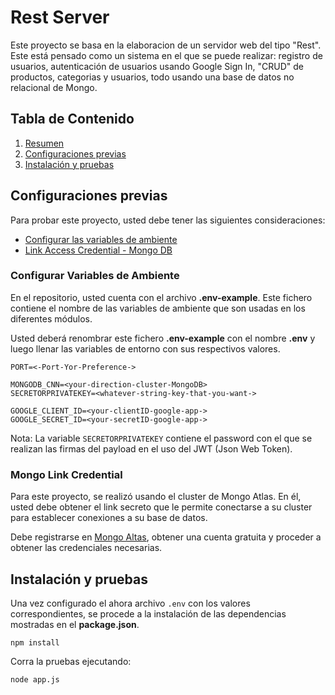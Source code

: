 # Rest Server

Este proyecto se basa en la elaboracion de un servidor web del tipo "Rest". Este está pensado como un sistema en el que se puede realizar: registro de usuarios, autenticación de usuarios usando Google Sign In, "CRUD" de productos, categorias y usuarios, todo usando una base de datos no relacional de Mongo. 

## Tabla de Contenido
1. [Resumen](#rest-server)
2. [Configuraciones previas](#configuraciones-previas)
3. [Instalación y pruebas](#instalación-y-pruebas)


## Configuraciones previas
Para probar este proyecto, usted debe tener las siguientes consideraciones:

-   [Configurar las variables de ambiente](#configurar-variables-de-ambiente)
-   [Link Access Credential - Mongo DB](#mongo-link-credential)

### Configurar Variables de Ambiente    
En el repositorio, usted cuenta con el archivo **.env-example**. Este fichero contiene el nombre de las variables de ambiente que son usadas en los diferentes módulos.

Usted deberá renombrar este fichero **.env-example** con el nombre **.env** y luego llenar las variables de entorno con sus respectivos valores.

```
PORT=<-Port-Yor-Preference->

MONGODB_CNN=<your-direction-cluster-MongoDB>
SECRETORPRIVATEKEY=<whatever-string-key-that-you-want->

GOOGLE_CLIENT_ID=<your-clientID-google-app->
GOOGLE_SECRET_ID=<your-secretID-google-app->

```

Nota: La variable `SECRETORPRIVATEKEY` contiene el password con el que se realizan las firmas del payload en el uso del JWT (Json Web Token).

### Mongo Link Credential
Para este proyecto, se realizó usando el cluster de Mongo Atlas. En él, usted debe obtener el link secreto que le permite conectarse a su cluster para establecer conexiones a su base de datos. 

Debe registrarse en [Mongo Altas](https://www.mongodb.com/es/atlas/database), obtener una cuenta gratuita y proceder a obtener las credenciales necesarias.

## Instalación y pruebas
Una vez configurado el ahora archivo `.env` con los valores correspondientes, se procede a la instalación de las dependencias mostradas en el **package.json**.

```
npm install
```

Corra la pruebas ejecutando:

```
node app.js
```
